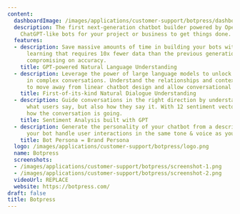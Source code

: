 ```yaml
---
content:
  dashboardImage: /images/applications/customer-support/botpress/dashboard.png
  description: The first next-generation chatbot builder powered by OpenAI. Build
    ChatGPT-like bots for your project or business to get things done.
  features:
  - description: Save massive amounts of time in building your bots with few-shot
      learning that requires 10x fewer data than the previous generation without ever
      compromising on accuracy.
    title: GPT-powered Natural Language Understanding
  - description: Leverage the power of large language models to unlock countless possibilities
      in complex conversations. Understand the relationships and context between messages
      to move away from linear chatbot design and allow conversational detours.
    title: First-of-its-kind Natural Dialogue Understanding
  - description: Guide conversations in the right direction by understanding not just
      what users say, but also how they say it. With 12 sentiment vectors always know
      how the conversation is going.
    title: Sentiment Analysis built with GPT
  - description: Generate the personality of your chatbot from a description. Have
      your bot handle user interactions in the same tone & voice as your brand.
    title: Bot Persona = Brand Persona
  logo: /images/applications/customer-support/botpress/logo.png
  name: Botpress
  screenshots:
  - /images/applications/customer-support/botpress/screenshot-1.png
  - /images/applications/customer-support/botpress/screenshot-2.png
  videoUrl: REPLACE
  website: https://botpress.com/
draft: false
title: Botpress
---
```


